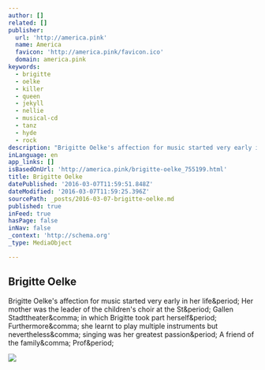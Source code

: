 ```yaml
---
author: []
related: []
publisher:
  url: 'http://america.pink'
  name: America
  favicon: 'http://america.pink/favicon.ico'
  domain: america.pink
keywords:
  - brigitte
  - oelke
  - killer
  - queen
  - jekyll
  - nellie
  - musical-cd
  - tanz
  - hyde
  - rock
description: "Brigitte Oelke's affection for music started very early in her life. Her mother was the leader of the children's choir at the St. Gallen Stadttheater, in which Brigitte took part herself. Furthermore, she learnt to play multiple instruments but nevertheless, singing was her greatest passion. A friend of the family, Prof."
inLanguage: en
app_links: []
isBasedOnUrl: 'http://america.pink/brigitte-oelke_755199.html'
title: Brigitte Oelke
datePublished: '2016-03-07T11:59:51.848Z'
dateModified: '2016-03-07T11:59:25.396Z'
sourcePath: _posts/2016-03-07-brigitte-oelke.md
published: true
inFeed: true
hasPage: false
inNav: false
_context: 'http://schema.org'
_type: MediaObject

---
```

<article style=""><h1>Brigitte Oelke</h1><p>Brigitte Oelke's affection for music started very early in her life&amp;period; Her mother was the leader of the children's choir at the St&amp;period; Gallen Stadttheater&amp;comma; in which Brigitte took part herself&amp;period; Furthermore&amp;comma; she learnt to play multiple instruments but nevertheless&amp;comma; singing was her greatest passion&amp;period; A friend of the family&amp;comma; Prof&amp;period;</p><img src="http://america.pink/images/7/5/5/1/9/9/en/1-brigitte-oelke.jpg" /></article>